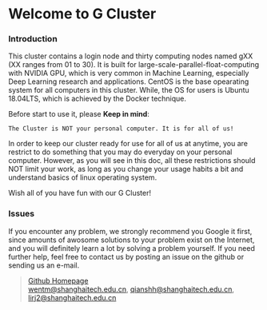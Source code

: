 # Welcome to G Cluster
### Introduction
This cluster contains a login node and thirty computing nodes named gXX (XX ranges from 01 to 30). It is built for large-scale-parallel-float-computing with NVIDIA GPU, which is very common in Machine Learning, especially Deep Learning research and applications. CentOS is the base opearating system for all computers in this cluster. While, the OS for users is Ubuntu 18.04LTS, which is achieved by the Docker technique.

Before start to use it, please **Keep in mind**:

```The Cluster is NOT your personal computer. It is for all of us!```

In order to keep our cluster ready for use for all of us at anytime, you are restrict to do something that you may do everyday on your personal computer. However, as you will see in this doc, all these restrictions should NOT limit your work, as long as you change your usage habits a bit and understand basics of linux operating system.

Wish all of you have fun with our G Cluster!

### Issues
If you encounter any problem, we strongly recommend you Google it first, since amounts of awosome solutions to your problem exist on the Internet, and you will definitely learn a lot by solving a problem yourself. If you need further help, feel free to contact us by posting an issue on the github or sending us an e-mail.

> [Github Homepage](https://github.com/hpc-admin-sist/DockerMonitorG) <br>
> wentm@shanghaitech.edu.cn, qianshh@shanghaitech.edu.cn, lirj2@shanghaitech.edu.cn
